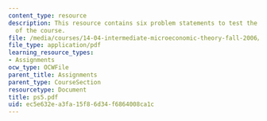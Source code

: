 ```yaml
---
content_type: resource
description: This resource contains six problem statements to test the students understanding
  of the course.
file: /media/courses/14-04-intermediate-microeconomic-theory-fall-2006/ec5e632ea3fa15f86d34f6864008ca1c_ps5.pdf
file_type: application/pdf
learning_resource_types:
- Assignments
ocw_type: OCWFile
parent_title: Assignments
parent_type: CourseSection
resourcetype: Document
title: ps5.pdf
uid: ec5e632e-a3fa-15f8-6d34-f6864008ca1c
---
```

